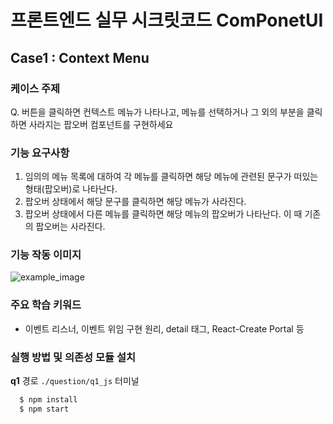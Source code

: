 # 프론트엔드 실무 시크릿코드 ComPonetUI

## Case1 : Context Menu

### 케이스 주제

Q. 버튼을 클릭하면 컨텍스트 메뉴가 나타나고, 메뉴를 선택하거나 그 외의 부분을 클릭하면 사라지는 팝오버 컴포넌트를 구현하세요

### 기능 요구사항

1. 임의의 메뉴 목록에 대하여 각 메뉴를 클릭하면 해당 메뉴에 관련된 문구가 떠있는 형태(팝오버)로 나타난다.
2. 팝오버 상태에서 해당 문구를 클릭하면 해당 메뉴가 사라진다.
3. 팝오버 상태에서 다른 메뉴를 클릭하면 해당 메뉴의 팝오버가 나타난다. 이 때 기존의 팝오버는 사라진다.

### 기능 작동 이미지

![example_image](./example_image.jpg)

### 주요 학습 키워드

- 이벤트 리스너, 이벤트 위임 구현 원리, detail 태그, React-Create Portal 등

### 실행 방법 및 의존성 모듈 설치

**q1**
경로
`./question/q1_js`
터미널

```bash
  $ npm install
  $ npm start
```
